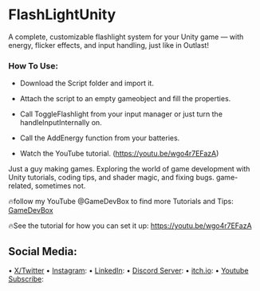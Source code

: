 # FlashLightUnity
A complete, customizable flashlight system for your Unity game — with energy, flicker effects, and input handling, just like in Outlast!

### How To Use:
- Download the Script folder and import it.

- Attach the script to an empty gameobject and fill the properties.

- Call ToggleFlashlight from your input manager or just turn the handleInputInternally on.

- Call the AddEnergy function from your batteries.

- Watch the YouTube tutorial. (https://youtu.be/wgo4r7EFazA)

Just a guy making games.
Exploring the world of game development with Unity tutorials, coding tips, and shader magic, and fixing bugs.
game-related, sometimes not.


🔥follow my YouTube @GameDevBox to find more Tutorials and Tips: [GameDevBox](https://www.youtube.com/@GameDevBox)

🔥See the tutorial for how you can set it up: https://youtu.be/wgo4r7EFazA

## Social Media: 
• [X/Twitter](https://x.com/ArianKhatiban)
• [Instagram](https://www.instagram.com/arian.khatiban):
• [LinkedIn](https://www.linkedin.com/in/arian-khatiban-49b30017a/):
• [Discord Server](https://discord.gg/8hpGqBgXmz):
• [itch.io](https://cloudtears.itch.io/):
• [Youtube Subscribe](https://www.youtube.com/channel/UCgXs2PTiL19Rv1qOn1SI7XQ?sub_confirmation=1):



